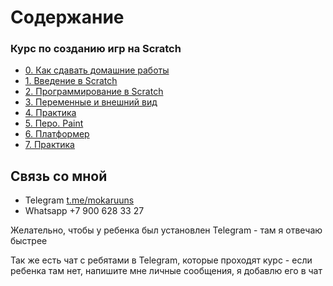 # Содержание

### Курс по созданию игр на Scratch
- [0. Как сдавать домашние работы](Scratch/How_Upload_HW/README.md)
- [1. Введение в Scratch](Scratch/1_Scratch_Intro/README.md)
- [2. Программирование в Scratch](Scratch/2_Scratch_Intro_2/README.md)
- [3. Переменные и внешний вид](Scratch/3_Scratch_variables/README.md)
- [4. Практика](Scratch/4_Scratch_practice/README.md)
- [5. Перо. Paint](Scratch/5_Scratch_paint/README.md)
- [6. Платформер](Scratch/6_Scratch_platformer/README.md)
- [7. Практика](Scratch/7_Scratch/README.md)

## Связь со мной

- Telegram [t.me/mokaruuns](https://t.me/mokaruuns) 
- Whatsapp +7 900 628 33 27

Желательно, чтобы у ребенка был установлен Telegram - там я отвечаю быстрее

Так же есть чат с ребятами в Telegram, которые проходят курс - если ребенка там нет, напишите мне личные сообщения, я добавлю его в чат
